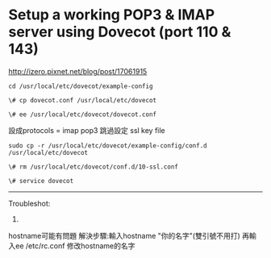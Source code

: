 # Setup a working POP3 & IMAP server using Dovecot (port 110 & 143)

http://izero.pixnet.net/blog/post/17061915

```
cd /usr/local/etc/dovecot/example-config 
```

```
\# cp dovecot.conf /usr/local/etc/dovecot
```

```
\# ee /usr/local/etc/dovecot/dovecot.conf
```

設成protocols = imap pop3 
跳過設定
ssl key file

```
sudo cp -r /usr/local/etc/dovecot/example-config/conf.d /usr/local/etc/dovecot
```

```
\# rm /usr/local/etc/dovecot/conf.d/10-ssl.conf
```

```
\# service dovecot
```

---
Troubleshot:

01.
hostname可能有問題
解決步驟:輸入hostname "你的名字"(雙引號不用打)
        再輸入ee /etc/rc.conf
        修改hostname的名字
